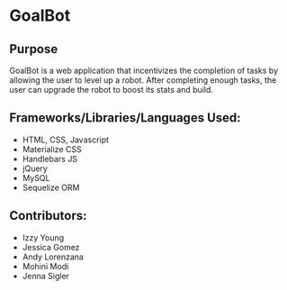 # GoalBot

## Purpose
GoalBot is a web application that incentivizes the completion of tasks by allowing the user to level up a robot.  After completing enough tasks, the user can upgrade the robot to boost its stats and build.


## Frameworks/Libraries/Languages Used:
* HTML, CSS, Javascript
* Materialize CSS
* Handlebars JS
* jQuery
* MySQL
* Sequelize ORM


## Contributors:
* Izzy Young
* Jessica Gomez
* Andy Lorenzana
* Mohini Modi
* Jenna Sigler